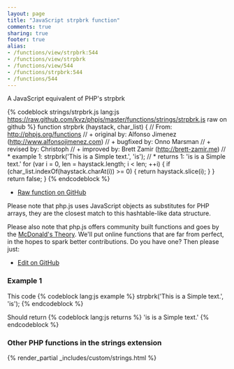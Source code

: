 ```yaml
---
layout: page
title: "JavaScript strpbrk function"
comments: true
sharing: true
footer: true
alias:
- /functions/view/strpbrk:544
- /functions/view/strpbrk
- /functions/view/544
- /functions/strpbrk:544
- /functions/544
---
```

<!-- Generated by Rakefile:build -->
A JavaScript equivalent of PHP's strpbrk

{% codeblock strings/strpbrk.js lang:js https://raw.github.com/kvz/phpjs/master/functions/strings/strpbrk.js raw on github %}
function strpbrk (haystack, char_list) {
  // From: http://phpjs.org/functions
  // +   original by: Alfonso Jimenez (http://www.alfonsojimenez.com)
  // +   bugfixed by: Onno Marsman
  // +    revised by: Christoph
  // +    improved by: Brett Zamir (http://brett-zamir.me)
  // *     example 1: strpbrk('This is a Simple text.', 'is');
  // *     returns 1: 'is is a Simple text.'
  for (var i = 0, len = haystack.length; i < len; ++i) {
    if (char_list.indexOf(haystack.charAt(i)) >= 0) {
      return haystack.slice(i);
    }
  }
  return false;
}
{% endcodeblock %}

 - [Raw function on GitHub](https://github.com/kvz/phpjs/blob/master/functions/strings/strpbrk.js)

Please note that php.js uses JavaScript objects as substitutes for PHP arrays, they are 
the closest match to this hashtable-like data structure. 

Please also note that php.js offers community built functions and goes by the 
[McDonald's Theory](https://medium.com/what-i-learned-building/9216e1c9da7d). We'll put online 
functions that are far from perfect, in the hopes to spark better contributions. 
Do you have one? Then please just: 

 - [Edit on GitHub](https://github.com/kvz/phpjs/edit/master/functions/strings/strpbrk.js)

### Example 1
This code
{% codeblock lang:js example %}
strpbrk('This is a Simple text.', 'is');
{% endcodeblock %}

Should return
{% codeblock lang:js returns %}
'is is a Simple text.'
{% endcodeblock %}


### Other PHP functions in the strings extension
{% render_partial _includes/custom/strings.html %}
